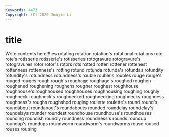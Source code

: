 ```yaml
---
Keywords: 4473
Copyright: (C) 2020 Junjie Li
---
```


# title

Write contents here!!!
es 
rotating
rotation 
rotation's 
rotational 
rotations 
rote 
rote's 
rotisserie 
rotisserie's 
rotisseries 
rotogravure
rotogravure's 
rotogravures 
rotor 
rotor's 
rotors 
rots 
rotted 
rotten 
rottener 
rottenest
rottenness 
rottenness's 
rotting 
rotund 
rotunda 
rotunda's 
rotundas 
rotundity 
rotundity's 
rotundness
rotundness's 
rouble 
rouble's 
roubles 
rouge 
rouge's 
rouged 
rouges 
rough 
rough's
roughage 
roughage's 
roughed 
roughen 
roughened 
roughening 
roughens 
rougher 
roughest 
roughhouse
roughhouse's 
roughhoused 
roughhouses 
roughhousing 
roughing 
roughly 
roughneck 
roughneck's 
roughnecked 
roughnecking
roughnecks 
roughness 
roughness's 
roughs 
roughshod 
rouging 
roulette 
roulette's 
round 
round's
roundabout 
roundabout's 
roundabouts 
rounded 
roundelay 
roundelay's 
roundelays 
rounder 
roundest 
roundhouse
roundhouse's 
roundhouses 
rounding 
roundish 
roundly 
roundness 
roundness's 
rounds 
roundup 
roundup's
roundups 
roundworm 
roundworm's 
roundworms 
rouse 
roused 
rouses 
rousing 
